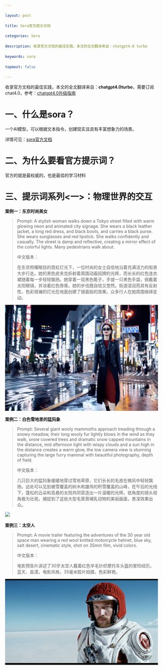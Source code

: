 ```yaml
---

layout: post

title: Sora官方提示文档

categories: Sora

description: 收录官方文档的最佳实践，本文的全文翻译来自：chatgpt4.0 turbo

keywords: sora

topmost: false

---
```

收录官方文档的最佳实践，本文的全文翻译来自：**chatgpt4.0turbo**，需要订阅chat4.0，参考：[chatgpt4.0升级指南](https://www.chatgptzixun.com/2024/02/29/upgrade-chatgpt/)



# 一、什么是sora？

一个AI模型，可以根据文本指令，创建现实且具有丰富想象力的场景。

详情可见：[sora官方文档](https://openai.com/sora)

# 二、为什么要看官方提示词？

官方的就是最权威的，也是最佳的学习材料

# 三、提示词系列<一>：物理世界的交互

**案例一：东京时尚美女**

>Prompt: A stylish woman walks down a Tokyo street filled with warm glowing neon and animated city signage. She wears a black leather jacket, a long red dress, and black boots, and carries a black purse. She wears sunglasses and red lipstick. She walks confidently and casually. The street is damp and reflective, creating a mirror effect of the colorful lights. Many pedestrians walk about.
>
>
>
>中文版本：
>
>在东京照耀眼目的霓虹灯光下，一位时尚的女士自信地沿着充满活力的街景大步行走。她的黑色皮夹克折射着周围动画招牌的光辉，而长长的红色连衣裙随着每一步轻轻飘扬。她穿着一双黑色靴子，手提一只黑色手袋，佩戴着太阳眼镜，并涂着红色唇膏。她的步伐既自信又悠然。街道湿润而具有反射性，色彩斑斓的灯光在地面创建了镜面般的效果。众多行人在她周围络绎走动。

![](/images/sora/tokyo-beauty.png)



**案例二：白色雪地里的猛犸象**

>Prompt: Several giant wooly mammoths approach treading through a snowy meadow, their long wooly fur lightly blows in the wind as they walk, snow covered trees and dramatic snow capped mountains in the distance, mid afternoon light with wispy clouds and a sun high in the distance creates a warm glow, the low camera view is stunning capturing the large furry mammal with beautiful photography, depth of field.
>
>
>
>
>
>中文版本：
>
>几只巨大的猛犸象缓缓地穿过雪地草原，它们长长的毛皮在微风中轻轻飘扬。远处可以见到被雪覆盖的树木和雄伟的积雪覆盖的山峰，在午后的光线下，蓬松的云朵和高悬的太阳共同营造出一片温暖的光辉。低角度的镜头视角极为壮观，捕捉到了这些大型毛茸茸哺乳动物的美丽画面，景深效果出众。

![](/images/sora/elephant.png/)



**案例三：太空人**

>Prompt: A movie trailer featuring the adventures of the 30 year old space man wearing a red wool knitted motorcycle helmet, blue sky, salt desert, cinematic style, shot on 35mm film, vivid colors.
>
>
>
>中文版本：
>
>电影预告片讲述了30岁太空人戴着红色羊毛针织摩托车头盔的冒险经历，蓝天、盐漠，电影风格，35毫米胶片拍摄，色彩鲜艳。
>
>

![](/images/sora/space-man.png/)








